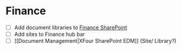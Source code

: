 # Finance
- [ ] Add document libraries to [Finance SharePoint](https://xfour.sharepoint.com/sites/finance)
- [ ] Add sites to Finance hub bar
- [ ] [[Document Management|XFour SharePoint EDM]] (Site/ Library?)